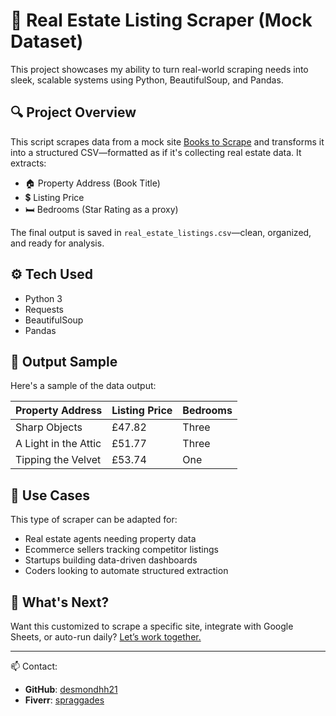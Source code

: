 # 🏡 Real Estate Listing Scraper (Mock Dataset)

This project showcases my ability to turn real-world scraping needs into sleek, scalable systems using Python, BeautifulSoup, and Pandas.

## 🔍 Project Overview

This script scrapes data from a mock site [Books to Scrape](http://books.toscrape.com/catalogue/category/books_1/index.html) and transforms it into a structured CSV—formatted as if it's collecting real estate data. It extracts:

- 🏠 Property Address (Book Title)
- 💲 Listing Price
- 🛏️ Bedrooms (Star Rating as a proxy)

The final output is saved in `real_estate_listings.csv`—clean, organized, and ready for analysis.

## ⚙️ Tech Used

- Python 3
- Requests
- BeautifulSoup
- Pandas

## 📁 Output Sample

Here's a sample of the data output:

| Property Address            | Listing Price | Bedrooms |
|-----------------------------|---------------|----------|
| Sharp Objects               | £47.82        | Three    |
| A Light in the Attic        | £51.77        | Three    |
| Tipping the Velvet          | £53.74        | One      |

## 🚀 Use Cases

This type of scraper can be adapted for:
- Real estate agents needing property data
- Ecommerce sellers tracking competitor listings
- Startups building data-driven dashboards
- Coders looking to automate structured extraction

## 🎯 What's Next?

Want this customized to scrape a specific site, integrate with Google Sheets, or auto-run daily? [Let’s work together.](#)

---

📫 Contact:  
- **GitHub**: [desmondhh21](https://github.com/desmondhh21)  
- **Fiverr**: [spraggades](https://fiverr.com/spraggades)  
